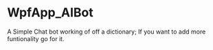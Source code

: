 # WpfApp_AIBot

A Simple Chat bot working of off a dictionary;
If you want to add more funtionality go for it.
